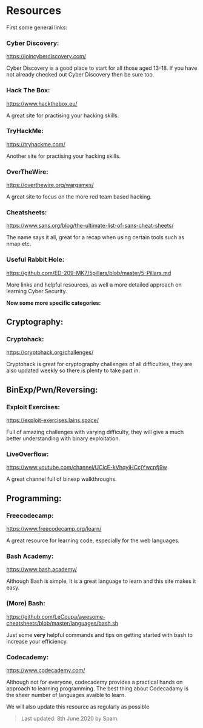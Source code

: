 # Resources

First some general links:

### Cyber Discovery:
https://joincyberdiscovery.com/

Cyber Discovery is a good place to start for all those aged 13-18. If you have not already checked out Cyber Discovery then be sure too.

### Hack The Box:
https://www.hackthebox.eu/

A great site for practising your hacking skills.

### TryHackMe:
https://tryhackme.com/

Another site for practising your hacking skills.

### OverTheWire:
https://overthewire.org/wargames/

A great site to focus on the more red team based hacking.

### Cheatsheets:
https://www.sans.org/blog/the-ultimate-list-of-sans-cheat-sheets/

The name says it all, great for a recap when using certain tools such as nmap etc.

### Useful Rabbit Hole: 
https://github.com/ED-209-MK7/5pillars/blob/master/5-Pillars.md

More links and helpful resources, as well a more detailed approach on learning Cyber Security.

**Now some more specific categories:**

## Cryptography:

### Cryptohack:
https://cryptohack.org/challenges/

Cryptohack is great for cryptography challenges of all difficulties, they are also updated weekly so there is plenty to take part in.


## BinExp/Pwn/Reversing:

### Exploit Exercises:
https://exploit-exercises.lains.space/

Full of amazing challenges with varying difficulty, they will give a much better understanding with binary exploitation.

### LiveOverflow:
https://www.youtube.com/channel/UClcE-kVhqyiHCcjYwcpfj9w

A great channel full of binexp walkthroughs.

## Programming:

### Freecodecamp:
https://www.freecodecamp.org/learn/

A great resource for learning code, especially for the web languages.

### Bash Academy:
https://www.bash.academy/

Although Bash is simple, it is a great language to learn and this site makes it easy.

### (More) Bash:
https://github.com/LeCoupa/awesome-cheatsheets/blob/master/languages/bash.sh

Just some **very** helpful commands and tips on getting started with bash to increase your efficiency.

### Codecademy:
https://www.codecademy.com/

Although not for everyone, codecademy provides a practical hands on approach to learning programming. The best thing about Codecadamy is the sheer number of languages avaible to learn.



We will also update this resource as regularly as possible
> Last updated: 8th June 2020 by Spam.

